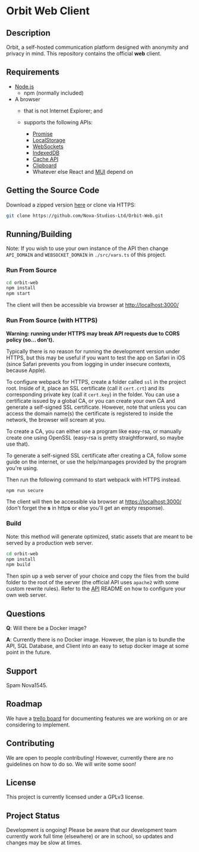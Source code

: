 # Orbit Web Client

## Description

Orbit, a self-hosted communication platform designed with anonymity and privacy in mind. This repository contains the official **web** client.

## Requirements

- [Node.js](https://nodejs.org/en/download/)
  - npm (normally included)
- A browser
  - that is not Internet Explorer; and
  - supports the following APIs:

    - [Promise](https://developer.mozilla.org/en-US/docs/Web/JavaScript/Reference/Global_Objects/Promise)
    - [LocalStorage](https://developer.mozilla.org/en-US/docs/Web/API/Web_Storage_API/Using_the_Web_Storage_API)
    - [WebSockets](https://developer.mozilla.org/en-US/docs/Web/API/WebSocket)
    - [IndexedDB](https://developer.mozilla.org/en-US/docs/Web/API/indexedDB)
    - [Cache API](https://developer.mozilla.org/en-US/docs/Web/API/Cache)
    - [Clipboard](https://developer.mozilla.org/en-US/docs/Web/API/Clipboard)
    - Whatever else React and [MUI](https://mui.com/material-ui/getting-started/supported-platforms/) depend on

## Getting the Source Code

Download a zipped version [here](https://github.com/Nova-Studios-Ltd/Orbit-Web/archive/refs/heads/master.zip)
or clone via HTTPS:

```sh
git clone https://github.com/Nova-Studios-Ltd/Orbit-Web.git
```

## Running/Building

Note: If you wish to use your own instance of the API then change `API_DOMAIN` and `WEBSOCKET_DOMAIN` in `./src/vars.ts` of this project.

### Run From Source

```sh
cd orbit-web
npm install
npm start
```

The client will then be accessible via browser at <http://localhost:3000/>

### Run From Source (with HTTPS)

**Warning: running under HTTPS may break API requests due to CORS policy (so... don't).**

Typically there is no reason for running the development version under HTTPS, but this may be useful if you want to test the app on Safari in iOS (since Safari prevents you from logging in under insecure contexts, because Apple).

To configure webpack for HTTPS, create a folder called `ssl` in the project root.
Inside of it, place an SSL certificate (call it `cert.crt`) and its corresponding private key (call it `cert.key`) in the folder.
You can use a certificate issued by a global CA, or you can create your own CA and generate a self-signed SSL certificate. However, note that unless you can access the domain name(s) the certificate is registered to inside the network, the browser will scream at you.

To create a CA, you can either use a program like easy-rsa, or manually create one using OpenSSL (easy-rsa is pretty straightforward, so maybe use that).

To generate a self-signed SSL certificate after creating a CA, follow some guide on the internet, or use the help/manpages provided by the program you're using.

Then run the following command to start webpack with HTTPS instead.

```sh
npm run secure
```

The client will then be accessible via browser at <https://localhost:3000/> (don't forget the **s** in http**s** or else you'll get an empty response).

### Build

Note: this method will generate optimized, static assets that are meant to be served by a production web server.

```sh
cd orbit-web
npm install
npm build
```

Then spin up a web server of your choice and copy the files from the build folder to the root of the server (the official API uses `apache2` with some custom rewrite rules). Refer to the [API](https://github.com/Nova-Studios-Ltd/Orbit-API) README on how to configure your own web server.

## Questions

**Q**: Will there be a Docker image?

**A**: Currently there is no Docker image. However, the plan is to bundle the API, SQL Database, and Client into an easy to setup docker image at some point in the future.

## Support

Spam Nova1545.

## Roadmap

We have a [trello board](https://trello.com/b/txTutVEp/web-nova-chat-3-orbit) for documenting features we are working on or are considering to implement.

## Contributing

We are open to people contributing! However, currently there are no guidelines on how to do so. We will write some soon!

## License

This project is currently licensed under a GPLv3 license.

## Project Status

Development is ongoing! Please be aware that our development team currently work full time (elsewhere) or are in school, so updates and changes may be slow at times.
